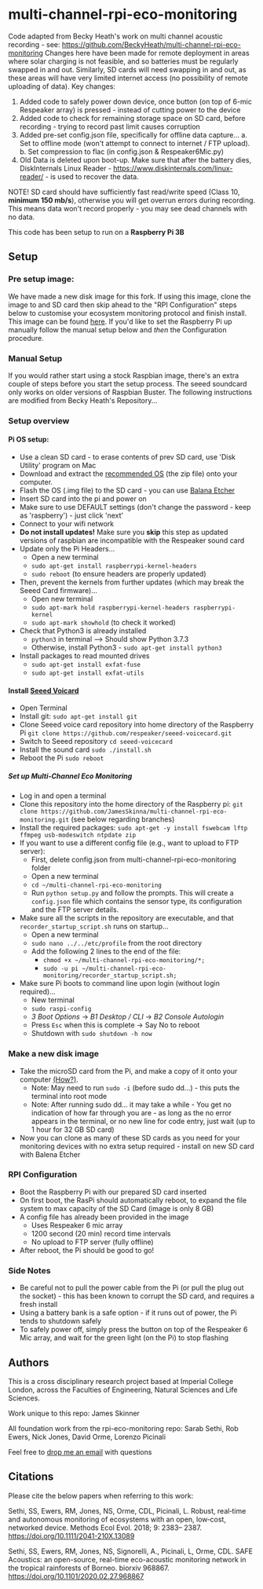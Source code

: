 # multi-channel-rpi-eco-monitoring

Code adapted from Becky Heath's work on multi channel acoustic recording - see: https://github.com/BeckyHeath/multi-channel-rpi-eco-monitoring
Changes here have been made for remote deployment in areas where solar charging is not feasible, and so batteries must be regularly swapped in and out. Similarly, SD cards will need swapping in and out, as these areas will have very limited internet access (no possibility of remote uploading of data). Key changes:
  1. Added code to safely power down device, once button (on top of 6-mic Respeaker array) is pressed - instead of cutting power to the device
  2. Added code to check for remaining storage space on SD card, before recording - trying to record past limit causes corruption
  3. Added pre-set config.json file, specifically for offline data capture...
      a. Set to offline mode (won't attempt to connect to internet / FTP upload).
      b. Set compression to flac (in config.json & Respeaker6Mic.py)
  4. Old Data is deleted upon boot-up. Make sure that after the battery dies, DiskInternals Linux Reader - https://www.diskinternals.com/linux-reader/ - is used to recover the data.

NOTE! SD card should have sufficiently fast read/write speed (Class 10, **minimum 150 mb/s**), otherwise you will get overrun errors during recording. This means data won't record properly - you may see dead channels with no data.

This code has been setup to run on a **Raspberry Pi 3B**

## Setup 

### Pre setup image: 

We have made a new disk image for this fork. If using this image, clone the image to and SD card then skip ahead to the "RPI Configuration" steps below to customise your ecosystem monitoring protocol and finish install. This image can be found [here](https://drive.google.com/file/d/1sTKPgUOcT4SQeJqtF6wdd6rjtqFLZzfR/view?usp=sharing). If you'd like to set the Raspberry Pi up manually follow the manual setup below and *then* the Configuration procedure. 

### Manual Setup 

If you would rather start using a stock Raspbian image, there's an extra couple of steps before you start the setup process. The seeed soundcard only works on older versions of Raspbian Buster. The following instructions are modified from Becky Heath's Repository...

### Setup overview

#### Pi OS setup: 

* Use a clean SD card - to erase contents of prev SD card, use 'Disk Utility' program on Mac
* Download and extract the [recommended OS](https://downloads.raspberrypi.org/raspbian_full/images/raspbian_full-2020-02-14/) (the zip file) onto your computer.
* Flash the OS (.img file) to the SD card - you can use [Balana Etcher](https://www.balena.io/etcher/)
* Insert SD card into the pi and power on
* Make sure to use DEFAULT settings (don't change the password - keep as 'raspberry') - just click 'next'
* Connect to your wifi network
* **Do not install updates!** Make sure you **skip** this step as updated versions of raspbian are incompatible with the Respeaker sound card
* Update only the Pi Headers...
  * Open a new terminal
  * ``sudo apt-get install raspberrypi-kernel-headers``
  * ``sudo reboot`` (to ensure headers are properly updated)
* Then, prevent the kernels from further updates (which may break the Seeed Card firmware)...
  * Open new terminal
  * ``sudo apt-mark hold raspberrypi-kernel-headers raspberrypi-kernel``
  * ``sudo apt-mark showhold``  (to check it worked)
* Check that Python3 is already installed
  * ``python3`` in terminal --> Should show Python 3.7.3
  * Otherwise, install Python3 - ``sudo apt-get install python3``
* Install packages to read mounted drives
  * ``sudo apt-get install exfat-fuse``
  * ``sudo apt-get install exfat-utils``
 
#### Install [Seeed Voicard](https://wiki.seeedstudio.com/ReSpeaker_6-Mic_Circular_Array_kit_for_Raspberry_Pi/)

* Open Terminal
* Install git: ``sudo apt-get install git``
* Clone Seeed voice card repository into home directory of the Raspberry Pi ``git clone https://github.com/respeaker/seeed-voicecard.git``
* Switch to Seeed repository ``cd seeed-voicecard``
* Install the sound card ``sudo ./install.sh``
* Reboot the Pi ``sudo reboot``

##### Set up Multi-Channel Eco Monitoring

* Log in and open a terminal
* Clone this repository into the home directory of the Raspberry pi: ``git clone https://github.com/JamesSkinna/multi-channel-rpi-eco-monitoring.git`` (see below regarding branches)
* Install the required packages: ``sudo apt-get -y install fswebcam lftp ffmpeg usb-modeswitch ntpdate zip``
* If you want to use a different config file (e.g., want to upload to FTP server):
  * First, delete config.json from multi-channel-rpi-eco-monitoring folder
  * Open a new terminal
  * ``cd ~/multi-channel-rpi-eco-monitoring``
  * Run ``python setup.py`` and follow the prompts. This will create a ``config.json`` file which contains the sensor type, its configuration and the FTP server details.
* Make sure all the scripts in the repository are executable, and that ``recorder_startup_script.sh`` runs on startup...
  * Open a new terminal
  * ``sudo nano ../../etc/profile`` from the root directory
  * Add the following 2 lines to the end of the file:
    * ``chmod +x ~/multi-channel-rpi-eco-monitoring/*;``
    * ``sudo -u pi ~/multi-channel-rpi-eco-monitoring/recorder_startup_script.sh;``
* Make sure Pi boots to command line upon login (without login required)...
  * New terminal
  * ``sudo raspi-config``
  * _3 Boot Options_ -> _B1 Desktop / CLI_ -> _B2 Console Autologin_
  * Press ``Esc`` when this is complete -> Say No to reboot
  * Shutdown with ``sudo shutdown -h now``

### Make a new disk image

* Take the microSD card from the Pi, and make a copy of it onto your computer [(How?)](https://howchoo.com/pi/create-a-backup-image-of-your-raspberry-pi-sd-card-in-mac-osx). 
  * Note: May need to run ``sudo -i`` (before sudo dd...) - this puts the terminal into root mode
  * Note: After running sudo dd... it may take a while - You get no indication of how far through you are - as long as the no error appears in the terminal, or no new line for code entry, just wait (up to 1 hour for 32 GB SD card)
* Now you can clone as many of these SD cards as you need for your monitoring devices with no extra setup required - install on new SD card with Balena Etcher

### RPI Configuration

* Boot the Raspberry Pi with our prepared SD card inserted
* On first boot, the RasPi should automatically reboot, to expand the file system to max capacity of the SD Card (image is only 8 GB)
* A config file has already been provided in the image
  * Uses Respeaker 6 mic array
  * 1200 second (20 min) record time intervals
  * No upload to FTP server (fully offline)
* After reboot, the Pi should be good to go!

### Side Notes

* Be careful not to pull the power cable from the Pi (or pull the plug out the socket) - this has been known to corrupt the SD card, and requires a fresh install
* Using a battery bank is a safe option - if it runs out of power, the Pi tends to shutdown safely
* To safely power off, simply press the button on top of the Respeaker 6 Mic array, and wait for the green light (on the Pi) to stop flashing

## Authors
This is a cross disciplinary research project based at Imperial College London, across the Faculties of Engineering, Natural Sciences and Life Sciences.

Work unique to this repo: James Skinner 

All foundation work from the rpi-eco-monitoring repo: Sarab Sethi, Rob Ewers, Nick Jones, David Orme, Lorenzo Picinali

Feel free to [drop me an email](mailto:jts19@ic.ac.uk) with questions 


## Citations
Please cite the below papers when referring to this work:

Sethi, SS, Ewers, RM, Jones, NS, Orme, CDL, Picinali, L. Robust, real‐time and autonomous monitoring of ecosystems with an open, low‐cost, networked device. Methods Ecol Evol. 2018; 9: 2383– 2387. https://doi.org/10.1111/2041-210X.13089 

Sethi, SS, Ewers, RM, Jones, NS, Signorelli, A., Picinali, L, Orme, CDL. SAFE Acoustics: an open-source, real-time eco-acoustic monitoring network in the tropical rainforests of Borneo. biorxiv 968867. https://doi.org/10.1101/2020.02.27.968867

